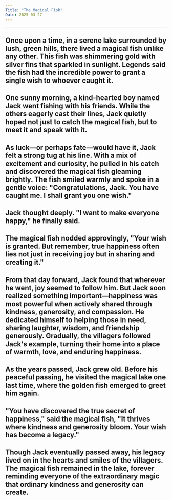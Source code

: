 ```yaml
---
Title: "The Magical Fish"
Date: 2025-03-27
---
```



---
Once upon a time, in a serene lake surrounded by lush, green hills, there lived a magical fish unlike any other. This fish was shimmering gold with silver fins that sparkled in sunlight. Legends said the fish had the incredible power to grant a single wish to whoever caught it.
---
One sunny morning, a kind-hearted boy named Jack went fishing with his friends. While the others eagerly cast their lines, Jack quietly hoped not just to catch the magical fish, but to meet it and speak with it.
---
As luck—or perhaps fate—would have it, Jack felt a strong tug at his line. With a mix of excitement and curiosity, he pulled in his catch and discovered the magical fish gleaming brightly. The fish smiled warmly and spoke in a gentle voice: "Congratulations, Jack. You have caught me. I shall grant you one wish."
---
Jack thought deeply. "I want to make everyone happy," he finally said.
---
The magical fish nodded approvingly, "Your wish is granted. But remember, true happiness often lies not just in receiving joy but in sharing and creating it."
---
From that day forward, Jack found that wherever he went, joy seemed to follow him. But Jack soon realized something important—happiness was most powerful when actively shared through kindness, generosity, and compassion. He dedicated himself to helping those in need, sharing laughter, wisdom, and friendship generously. Gradually, the villagers followed Jack's example, turning their home into a place of warmth, love, and enduring happiness.
---
As the years passed, Jack grew old. Before his peaceful passing, he visited the magical lake one last time, where the golden fish emerged to greet him again.
---
"You have discovered the true secret of happiness," said the magical fish, "It thrives where kindness and generosity bloom. Your wish has become a legacy."
---
Though Jack eventually passed away, his legacy lived on in the hearts and smiles of the villagers. The magical fish remained in the lake, forever reminding everyone of the extraordinary magic that ordinary kindness and generosity can create.
---

